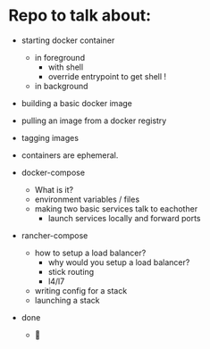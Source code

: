 # Repo to talk about:

- starting docker container
    - in foreground
        - with shell
        - override entrypoint to get shell !
    - in background
 
- building a basic docker image
- pulling an image from a docker registry
- tagging images
- containers are ephemeral.

- docker-compose
    - What is it?
    - environment variables / files
    - making two basic services talk to eachother
        - launch services locally and forward ports

- rancher-compose
    - how to setup a load balancer?
        - why would you setup a load balancer?
        - stick routing
        - l4/l7
    - writing config for a stack
    - launching a stack

- done
    - :beer:
